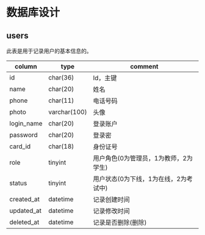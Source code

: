 # 数据库设计



## users

此表是用于记录用户的基本信息的。

| column     | type         | comment                               |
| ---------- | ------------ | ------------------------------------- |
| id         | char(36)     | Id，主键                              |
| name       | char(20)     | 姓名                                  |
| phone      | char(11)     | 电话号码                              |
| photo      | varchar(100) | 头像                                  |
| login_name | char(20)     | 登录账户                              |
| password   | char(20)     | 登录密                                |
| card_id    | char(18)     | 身份证号                              |
| role       | tinyint      | 用户角色(0为管理员，1为教师，2为学生) |
| status     | tinyint      | 用户状态(0为下线，1为在线，2为考试中) |
| created_at | datetime     | 记录创建时间                          |
| updated_at | datetime     | 记录修改时间                          |
| deleted_at | datetime     | 记录是否删除(删除)                    |

